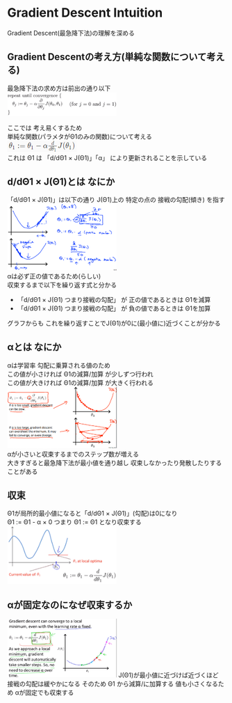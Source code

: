 # Gradient Descent Intuition
Gradient Descent(最急降下法)の理解を深める  

## Gradient Descentの考え方(単純な関数について考える)
最急降下法の求め方は前出の通り以下  
<img src="../../img/01_08_gradient_descent_algorithm.png" width=50%>  

ここでは 考え易くするため  
単純な関数(パラメタがΘ1のみの関数)について考える  
<img src="../../img/01_09_gradient_descent_algorithm_simplified.png" width="160" height="26">  
これは Θ1 は 「d/dΘ1 × J(Θ1)」「α」 により更新されることを示している  

## d/dΘ1 × J(Θ1)とは なにか
「d/dΘ1 × J(Θ1)」は以下の通り J(Θ1)上の 特定の点の 接戦の勾配(傾き) を指す  
<img src="../../img/01_09_gradient_descent_derivative.png" width=50%>  
αは必ず正の値であるため(らしい)  
収束するまで以下を繰り返す式と分かる  
* 「d/dΘ1 × J(Θ1) つまり接戦の勾配」 が 正の値であるときは Θ1を減算
* 「d/dΘ1 × J(Θ1) つまり接戦の勾配」 が 負の値であるときは Θ1を加算

グラフからも これを繰り返すことでJ(Θ1)が0に(最小値に)近づくことが分かる

## αとは なにか
αは学習率 勾配に乗算される値のため  
この値が小さければ Θ1の減算/加算 が少しずつ行われ  
この値が大きければ Θ1の減算/加算 が大きく行われる  
<img src="../../img/01_09_gradient_descent_alpha.png" width=50%>  
αが小さいと収束するまでのステップ数が増える  
大きすぎると最急降下法が最小値を通り越し 収束しなかったり発散したりすることがある

## 収束
Θ1が局所的最小値になると「d/dΘ1 × J(Θ1)」(勾配)は0になり  
Θ1 := Θ1 - α × 0 つまり Θ1 := Θ1 となり収束する  
<img src="../../img/01_09_gradient_descent_minimam.png" width=50%>  

## αが固定なのになぜ収束するか
<img src="../../img/01_09_gradient_descent_learnning_rate.png" width=50%>  
J(Θ1)が最小値に近づけば近づくほど 接戦の勾配は緩やかになる  
そのため Θ1 から減算/に加算する 値も小さくなるため αが固定でも収束する  
